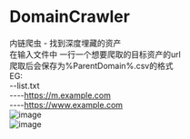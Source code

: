 # DomainCrawler
内链爬虫 - 找到深度埋藏的资产  
在输入文件中 一行一个想要爬取的目标资产的url  
爬取后会保存为%ParentDomain%.csv的格式   
EG:  
--list.txt  
----https://m.example.com  
----https://www.example.com  
![image](https://github.com/sparrownut/DomainCrawler/assets/31125137/21c7ab32-007f-4bcf-af1c-ea4d3e6d152d)  
![image](https://github.com/sparrownut/DomainCrawler/assets/31125137/bf9de49f-dad2-4dd9-b54f-bb9622409131)
